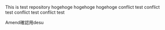 This is test repository
hogehoge
hogehoge
hogehoge
conflict test
conflict test
conflict test
conflict test


Amend確認用desu
